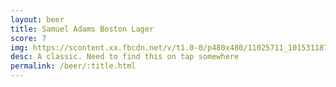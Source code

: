 ```yaml
---
layout: beer
title: Samuel Adams Boston Lager
score: 7
img: https://scontent.xx.fbcdn.net/v/t1.0-0/p480x480/11025711_10153118793008745_157967989601698522_n.jpg?oh=ed51d9673cf5a395cd1d7c541b0dd46b&oe=587F8114
desc: A classic. Need to find this on tap somewhere
permalink: /beer/:title.html
---
```


